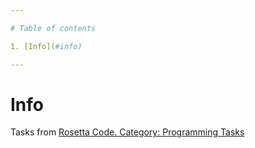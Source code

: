 ```yaml
---

# Table of contents

1. [Info](#info)

---
```


# Info

Tasks from [Rosetta Code. Category: Programming Tasks](https://rosettacode.org/wiki/Category:Programming_Tasks)

